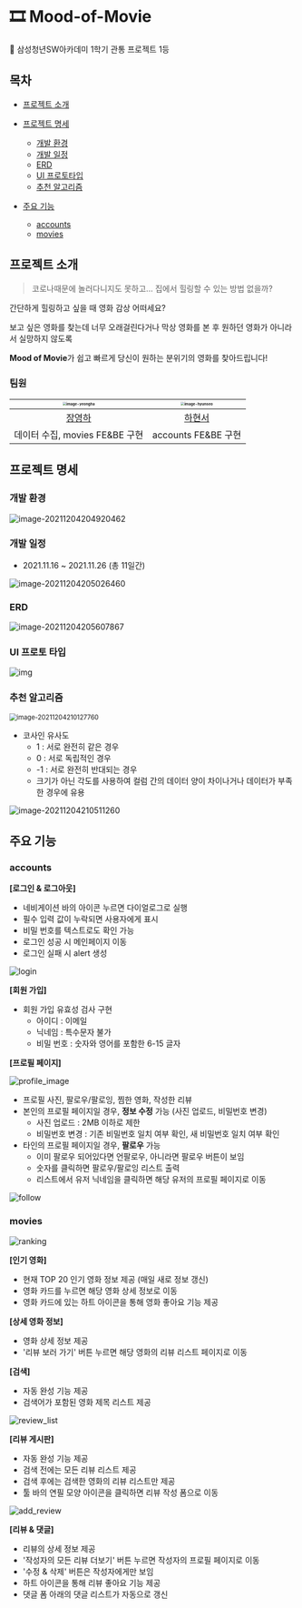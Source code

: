 # 🎞 Mood-of-Movie
🥇 삼성청년SW아카데미 1학기 관통 프로젝트 1등



## 목차
- [프로젝트 소개](#프로젝트-소개)

- [프로젝트 명세](#프로젝트-명세)
  
  - [개발 환경](#개발-환경)
  - [개발 일정](#개발-일정)
  - [ERD](#ERD)
  - [UI 프로토타입](#UI-프로토타입)
  - [추천 알고리즘](#추천-알고리즘)
  
- [주요 기능](#주요-기능)

  - [accounts](#accounts)
  - [movies](#movies)

  
## 프로젝트 소개
> 코로나때문에 놀러다니지도 못하고... 집에서 힐링할 수 있는 방법 없을까?



간단하게 힐링하고 싶을 때 영화 감상 어떠세요?

보고 싶은 영화를 찾는데 너무 오래걸린다거나 막상 영화를 본 후 원하던 영화가 아니라서 실망하지 않도록

**Mood of Movie**가 쉽고 빠르게 당신이 원하는 분위기의 영화를 찾아드립니다!



### 팀원

| <img src="https://avatars.githubusercontent.com/u/87457128?v=4" alt="image-yeongha" style="zoom:40%;" /> | <img src="https://avatars.githubusercontent.com/u/78924207?v=4" alt="image-hyunseo" style="zoom:40%;" /> |
| :----------------------------------------------------------: | :----------------------------------------------------------: |
|           [장영하](https://github.com/yeongsummer)           |             [하현서](https://github.com/hyunse0)             |
|                데이터 수집, movies FE&BE 구현                |                     accounts FE&BE 구현                      |



## 프로젝트 명세
### 개발 환경

![image-20211204204920462](README.assets/image-20211204204920462.png)



### 개발 일정

- 2021.11.16 ~ 2021.11.26 (총 11일간)

![image-20211204205026460](README.assets/image-20211204205026460.png)



### ERD

![image-20211204205607867](README.assets/image-20211204205607867.png)



### UI 프로토 타입

![img](https://www.notion.so/image/https%3A%2F%2Fs3-us-west-2.amazonaws.com%2Fsecure.notion-static.com%2Fde58fe2c-9eac-41b2-b16e-4abe07a0b931%2FUntitled.png?table=block&id=40a11754-c6d9-4094-a8f7-ca647ac726c9&spaceId=daa2d103-3ecd-4519-8c30-4f55e74c7ef4&width=2000&userId=15ddc9f1-f55d-4520-a0c8-7e7e99a76dbb&cache=v2)



### 추천 알고리즘

<img src="README.assets/image-20211204210127760.png" alt="image-20211204210127760" style="zoom:80%;" />

- 코사인 유사도
  - 1 : 서로 완전히 같은 경우
  - 0 : 서로 독립적인 경우
  - -1 : 서로 완전히 반대되는 경우
  - 크기가 아닌 각도를 사용하여 컬럼 간의 데이터 양이 차이나거나 데이터가 부족한 경우에 유용

![image-20211204210511260](README.assets/image-20211204210511260.png)



## 주요 기능

### accounts

**[로그인 & 로그아웃]**



- 네비게이션 바의 아이콘 누르면 다이얼로그로 실행
- 필수 입력 값이 누락되면 사용자에게 표시
- 비밀 번호를 텍스트로도 확인 가능
- 로그인 성공 시 메인페이지 이동
- 로그인 실패 시 alert 생성

![login](README.assets/login.gif)



**[회원 가입]**

- 회원 가입 유효성 검사 구현
  - 아이디 : 이메일
  - 닉네임 : 특수문자 불가
  - 비밀 번호 : 숫자와 영어를 포함한 6-15 글자



**[프로필 페이지]**

![profile_image](../../Downloads/profile_image.gif)

- 프로필 사진, 팔로우/팔로잉, 찜한 영화, 작성한 리뷰
- 본인의 프로필 페이지일 경우, **정보 수정** 가능 (사진 업로드, 비밀번호 변경)
  - 사진 업로드 : 2MB 이하로 제한
  - 비밀번호 변경 : 기존 비밀번호 일치 여부 확인, 새 비밀번호 일치 여부 확인
- 타인의 프로필 페이지일 경우, **팔로우** 가능
  - 이미 팔로우 되어있다면 언팔로우, 아니라면 팔로우 버튼이 보임
  - 숫자를 클릭하면 팔로우/팔로잉 리스트 출력
  - 리스트에서 유저 닉네임을 클릭하면 해당 유저의 프로필 페이지로 이동

![follow](README.assets/follow.gif)



### movies

![ranking](../../Downloads/ranking.gif)

**[인기 영화]**

- 현재 TOP 20 인기 영화 정보 제공 (매일 새로 정보 갱신)
- 영화 카드를 누르면 해당 영화 상세 정보로 이동
- 영화 카드에 있는 하트 아이콘을 통해 영화 좋아요 기능 제공



**[상세 영화 정보]**

- 영화 상세 정보 제공
- '리뷰 보러 가기' 버튼 누르면 해당 영화의 리뷰 리스트 페이지로 이동



**[검색]**

- 자동 완성 기능 제공
- 검색어가 포함된 영화 제목 리스트 제공

![review_list](../../Downloads/review_list.gif)

**[리뷰 게시판]**

- 자동 완성 기능 제공
- 검색 전에는 모든 리뷰 리스트 제공
- 검색 후에는 검색한 영화의 리뷰 리스트만 제공
- 툴 바의 연필 모양 아이콘을 클릭하면 리뷰 작성 폼으로 이동

![add_review](README.assets/add_review.gif)



**[리뷰 & 댓글]**

- 리뷰의 상세 정보 제공
- '작성자의 모든 리뷰 더보기' 버튼 누르면 작성자의 프로필 페이지로 이동
- '수정 & 삭제' 버튼은 작성자에게만 보임
- 하트 아이콘을 통해 리뷰 좋아요 기능 제공
- 댓글 폼 아래의 댓글 리스트가 자동으로 갱신